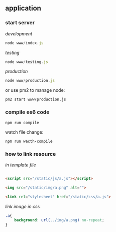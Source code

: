 ## application

### start server

*development*

```js
node www/index.js
```

*testing*

```js
node www/testing.js
```

*production*

```js
node www/production.js 
```

or use pm2 to manage node:

```
pm2 start www/production.js
```

### compile es6 code

```
npm run compile
```

watch file change:

```
npm run wacth-compile
```

### how to link resource

*in template file*

```html

<script src="/static/js/a.js"></script>

<img src="/static/img/a.png" alt="">

<link rel="stylesheet" href="/static/css/a.js">

```

*link image in css*

```css
.a{
    background: url(../img/a.png) no-repeat;
}
```